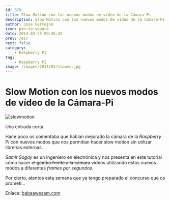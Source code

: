 ```yaml
---
id: 379
title: Slow Motion con los nuevos modos de vídeo de la Cámara-Pi
description: Slow Motion con los nuevos modos de vídeo de la Cámara-Pi
author: Jose Cerrejon
icon: pen-to-square
date: 2014-03-25 09:26:42
prev: /es/
next: false
category:
    - Raspberry PI
tag:
    - Raspberry PI
image: /images/2014/03/slowmo.jpg
---
```


# Slow Motion con los nuevos modos de vídeo de la Cámara-Pi

![slowmotion](/images/2014/03/slowmo.jpg)

Una entrada corta.

Hace poco os comentaba que habían mejorado la cámara de la _Raspberry Pi_ con nuevos modos que nos permitían hacer slow motion sin utilizar librerías externas.

_Samir Sogay_ es un ingeniero en electrónica y nos presenta en este tutorial cómo hacer ~~el gamba frente a la cámara~~ vídeos utilizando estos nuevos modos a diferentes _frames por segundos_.

Por cierto, atentos esta semana que ya tengo preparado el concurso que os prometí…

Enlace: [babaawesam.com](https://babaawesam.com/2014/03/24/shooting-slow-motion-videos-using-raspberry-pi-camera/)
